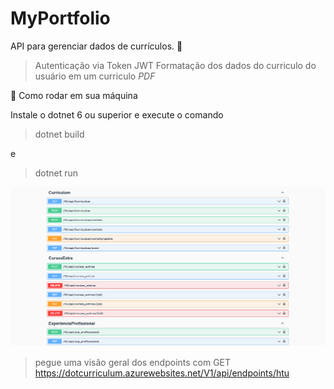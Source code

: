 # MyPortfolio
 
  API para gerenciar dados de currículos.  :page_facing_up:

 > Autenticação via Token JWT
 > Formatação dos dados do curriculo do usuário em um curriculo *PDF*

 :rocket: Como rodar em sua máquina

Instale o dotnet 6 ou superior e execute o comando 
> dotnet build

e

> dotnet run

<img src="/images/screenshot%20API.png">


> pegue uma visão geral dos endpoints com GET https://dotcurriculum.azurewebsites.net/V1/api/endpoints/htu